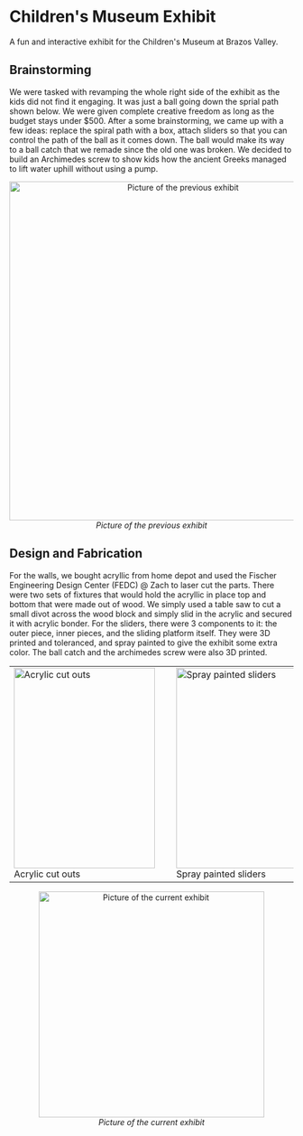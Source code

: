 # Children's Museum Exhibit
A fun and interactive exhibit for the Children's Museum at Brazos Valley.

## Brainstorming
We were tasked with revamping the whole right side of the exhibit as the kids did not find it engaging. It was just a ball going down the sprial path shown below.
We were given complete creative freedom as long as the budget stays under $500. After a some brainstorming, we came up with a few ideas: replace the spiral path
with a box, attach sliders so that you can control the path of the ball as it comes down. The ball would make its way to a ball catch that we remade since the old one 
was broken. We decided to build an Archimedes screw to show kids how the ancient Greeks managed to lift water uphill without using a pump.

<p align="center">
  <img src="https://github.com/user-attachments/assets/bb12d427-65a1-44a3-9dc3-22f5eb439d94" alt="Picture of the previous exhibit" width="600"/>
  <br/>
  <em>Picture of the previous exhibit</em>
</p>

## Design and Fabrication
For the walls, we bought acryllic from home depot and used the Fischer Engineering Design Center (FEDC) @ Zach to laser cut the parts. There were two sets of fixtures that would hold the
acryllic in place top and bottom that were made out of wood. We simply used a table saw to cut a small divot across the wood block and simply slid in the acrylic and secured it with acrylic bonder. For the sliders, there were 3 components to it: the outer piece, inner pieces, and the sliding platform itself. They were 3D printed and toleranced, and spray painted to give the exhibit some extra color. The ball catch and the archimedes screw were also 3D printed.
<table align="center">
  <tr>
    <td style="padding-right: 30px;">
      <img src="https://github.com/user-attachments/assets/b73725ef-51db-4617-809d-286943d47954" width="250" height="355" alt="Acrylic cut outs">
      <br>
      <span>Acrylic cut outs</span>
    </td>
    <td style="padding-right: 30px;">
      <img src="https://github.com/user-attachments/assets/27ac18cc-731c-4429-8e56-4496be7c5bb5" width="250" height="355" alt="Spray painted sliders">
      <br>
      <span>Spray painted sliders</span>
    </td>
    <td>
      <img src="https://github.com/user-attachments/assets/8e29b668-5bb4-423b-89fa-d117dcdf3c1a" width="250" height="355" alt="Working on the wooden fixutres">
      <br>
      <span>Working on the wooden fixutres</span>
    </td>
  </tr>
</table>

<p align="center">
  <img src="https://github.com/user-attachments/assets/3328ac22-dce5-4fbd-bec6-b11b1e5fffaa" alt="Picture of the current exhibit" width="400" height "500">
  <br/>
  <em>Picture of the current exhibit</em>
</p>
